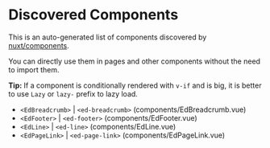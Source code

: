 # Discovered Components

This is an auto-generated list of components discovered by [nuxt/components](https://github.com/nuxt/components).

You can directly use them in pages and other components without the need to import them.

**Tip:** If a component is conditionally rendered with `v-if` and is big, it is better to use `Lazy` or `lazy-` prefix to lazy load.

- `<EdBreadcrumb>` | `<ed-breadcrumb>` (components/EdBreadcrumb.vue)
- `<EdFooter>` | `<ed-footer>` (components/EdFooter.vue)
- `<EdLine>` | `<ed-line>` (components/EdLine.vue)
- `<EdPageLink>` | `<ed-page-link>` (components/EdPageLink.vue)
